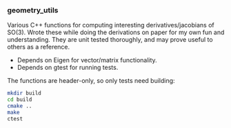 ### geometry_utils

Various C++ functions for computing interesting derivatives/jacobians of SO(3).
Wrote these while doing the derivations on paper for my own fun and understanding.
They are unit tested thoroughly, and may prove useful to others as a reference.

- Depends on Eigen for vector/matrix functionality.
- Depends on gtest for running tests.

The functions are header-only, so only tests need building:
```bash
mkdir build
cd build
cmake ..
make
ctest
```
